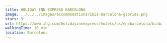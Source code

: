 ```yaml
---
title: HOLIDAY INN EXPRESS BARCELONA
image: ../../../images/accommodations/ibis-barcelona-glories.png
stars: 3
url: https://www.ihg.com/holidayinnexpress/hotels/us/en/barcelona/bcnba/hoteldetail
walkingTime: 10 min
location: Barcelona
---
```

